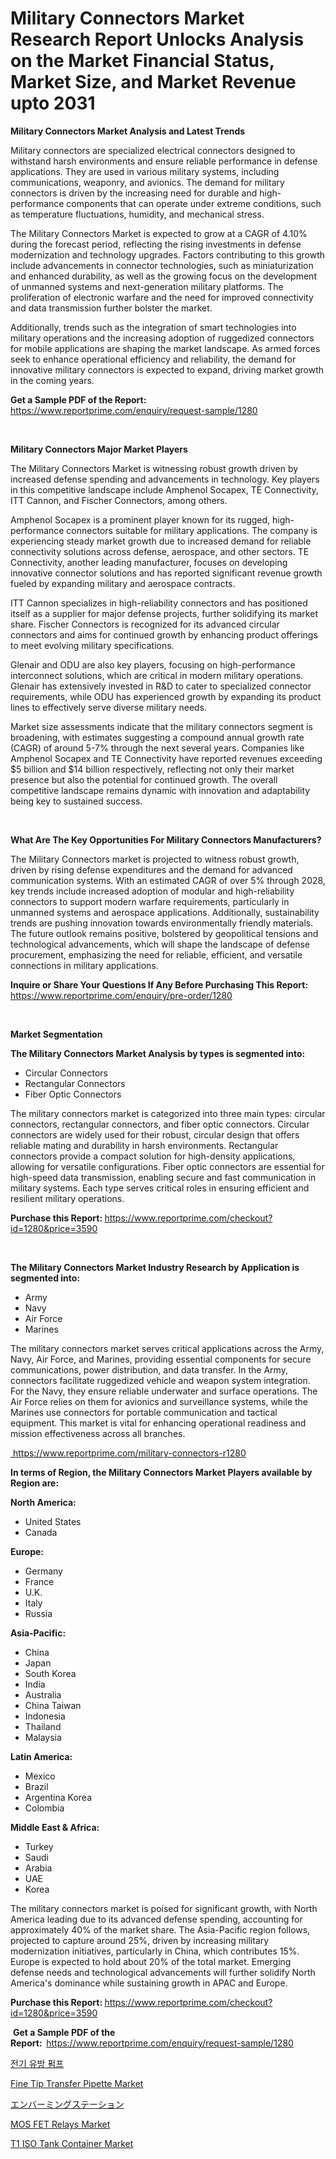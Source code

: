 <p><h1>Military Connectors Market Research Report Unlocks Analysis on the Market Financial Status, Market Size, and Market Revenue upto 2031</h1></p><p><strong>Military Connectors Market Analysis and Latest Trends</strong></p>
<p><p>Military connectors are specialized electrical connectors designed to withstand harsh environments and ensure reliable performance in defense applications. They are used in various military systems, including communications, weaponry, and avionics. The demand for military connectors is driven by the increasing need for durable and high-performance components that can operate under extreme conditions, such as temperature fluctuations, humidity, and mechanical stress.</p><p>The Military Connectors Market is expected to grow at a CAGR of 4.10% during the forecast period, reflecting the rising investments in defense modernization and technology upgrades. Factors contributing to this growth include advancements in connector technologies, such as miniaturization and enhanced durability, as well as the growing focus on the development of unmanned systems and next-generation military platforms. The proliferation of electronic warfare and the need for improved connectivity and data transmission further bolster the market.</p><p>Additionally, trends such as the integration of smart technologies into military operations and the increasing adoption of ruggedized connectors for mobile applications are shaping the market landscape. As armed forces seek to enhance operational efficiency and reliability, the demand for innovative military connectors is expected to expand, driving market growth in the coming years.</p></p>
<p><strong>Get a Sample PDF of the Report:&nbsp;</strong> <a href="https://www.reportprime.com/enquiry/request-sample/1280">https://www.reportprime.com/enquiry/request-sample/1280</a></p>
<p>&nbsp;</p>
<p><strong>Military Connectors Major Market Players</strong></p>
<p><p>The Military Connectors Market is witnessing robust growth driven by increased defense spending and advancements in technology. Key players in this competitive landscape include Amphenol Socapex, TE Connectivity, ITT Cannon, and Fischer Connectors, among others. </p><p>Amphenol Socapex is a prominent player known for its rugged, high-performance connectors suitable for military applications. The company is experiencing steady market growth due to increased demand for reliable connectivity solutions across defense, aerospace, and other sectors. TE Connectivity, another leading manufacturer, focuses on developing innovative connector solutions and has reported significant revenue growth fueled by expanding military and aerospace contracts. </p><p>ITT Cannon specializes in high-reliability connectors and has positioned itself as a supplier for major defense projects, further solidifying its market share. Fischer Connectors is recognized for its advanced circular connectors and aims for continued growth by enhancing product offerings to meet evolving military specifications.</p><p>Glenair and ODU are also key players, focusing on high-performance interconnect solutions, which are critical in modern military operations. Glenair has extensively invested in R&D to cater to specialized connector requirements, while ODU has experienced growth by expanding its product lines to effectively serve diverse military needs.</p><p>Market size assessments indicate that the military connectors segment is broadening, with estimates suggesting a compound annual growth rate (CAGR) of around 5-7% through the next several years. Companies like Amphenol Socapex and TE Connectivity have reported revenues exceeding $5 billion and $14 billion respectively, reflecting not only their market presence but also the potential for continued growth. The overall competitive landscape remains dynamic with innovation and adaptability being key to sustained success.</p></p>
<p>&nbsp;</p>
<p><strong>What Are The Key Opportunities For Military Connectors Manufacturers?</strong></p>
<p><p>The Military Connectors market is projected to witness robust growth, driven by rising defense expenditures and the demand for advanced communication systems. With an estimated CAGR of over 5% through 2028, key trends include increased adoption of modular and high-reliability connectors to support modern warfare requirements, particularly in unmanned systems and aerospace applications. Additionally, sustainability trends are pushing innovation towards environmentally friendly materials. The future outlook remains positive, bolstered by geopolitical tensions and technological advancements, which will shape the landscape of defense procurement, emphasizing the need for reliable, efficient, and versatile connections in military applications.</p></p>
<p><strong>Inquire or Share Your Questions If Any Before Purchasing This Report:</strong> <a href="https://www.reportprime.com/enquiry/pre-order/1280">https://www.reportprime.com/enquiry/pre-order/1280</a></p>
<p>&nbsp;</p>
<p><strong>Market Segmentation</strong></p>
<p><strong>The Military Connectors Market Analysis by types is segmented into:</strong></p>
<p><ul><li>Circular Connectors</li><li>Rectangular Connectors</li><li>Fiber Optic Connectors</li></ul></p>
<p><p>The military connectors market is categorized into three main types: circular connectors, rectangular connectors, and fiber optic connectors. Circular connectors are widely used for their robust, circular design that offers reliable mating and durability in harsh environments. Rectangular connectors provide a compact solution for high-density applications, allowing for versatile configurations. Fiber optic connectors are essential for high-speed data transmission, enabling secure and fast communication in military systems. Each type serves critical roles in ensuring efficient and resilient military operations.</p></p>
<p><strong>Purchase this Report:&nbsp;</strong><a href="https://www.reportprime.com/checkout?id=1280&price=3590">https://www.reportprime.com/checkout?id=1280&price=3590</a></p>
<p>&nbsp;</p>
<p><strong>The Military Connectors Market Industry Research by Application is segmented into:</strong></p>
<p><ul><li>Army</li><li>Navy</li><li>Air Force</li><li>Marines</li></ul></p>
<p><p>The military connectors market serves critical applications across the Army, Navy, Air Force, and Marines, providing essential components for secure communications, power distribution, and data transfer. In the Army, connectors facilitate ruggedized vehicle and weapon system integration. For the Navy, they ensure reliable underwater and surface operations. The Air Force relies on them for avionics and surveillance systems, while the Marines use connectors for portable communication and tactical equipment. This market is vital for enhancing operational readiness and mission effectiveness across all branches.</p></p>
<p><a href="https://www.reportprime.com/military-connectors-r1280">&nbsp;https://www.reportprime.com/military-connectors-r1280</a></p>
<p><strong>In terms of Region, the Military Connectors Market Players available by Region are:</strong></p>
<p>
    <p> <strong> North America: </strong>
        <ul>
            <li>United States</li>
            <li>Canada</li>
        </ul>
        </p> 
    <p> <strong> Europe: </strong>
        <ul>
            <li>Germany</li>
            <li>France</li>
            <li>U.K.</li>
            <li>Italy</li>
            <li>Russia</li>
        </ul>
        </p> 
    <p> <strong> Asia-Pacific: </strong>
        <ul>
            <li>China</li>
            <li>Japan</li>
            <li>South Korea</li>
            <li>India</li>
            <li>Australia</li>
            <li>China Taiwan</li>
            <li>Indonesia</li>
            <li>Thailand</li>
            <li>Malaysia</li>
        </ul>
        </p> 
    <p> <strong> Latin America: </strong>
        <ul>
            <li>Mexico</li>
            <li>Brazil</li>
            <li>Argentina Korea</li>
            <li>Colombia</li>
        </ul>
        </p> 
    <p> <strong> Middle East & Africa: </strong>
        <ul>
            <li>Turkey</li>
            <li>Saudi</li>
            <li>Arabia</li>
            <li>UAE</li>
            <li>Korea</li>
        </ul>
    </p>
    </p>
<p><p>The military connectors market is poised for significant growth, with North America leading due to its advanced defense spending, accounting for approximately 40% of the market share. The Asia-Pacific region follows, projected to capture around 25%, driven by increasing military modernization initiatives, particularly in China, which contributes 15%. Europe is expected to hold about 20% of the total market. Emerging defense needs and technological advancements will further solidify North America's dominance while sustaining growth in APAC and Europe.</p></p>
<p><strong>Purchase this Report: </strong><a href="https://www.reportprime.com/checkout?id=1280&price=3590">https://www.reportprime.com/checkout?id=1280&price=3590</a></p>
<p>&nbsp;<strong>Get a Sample PDF of the Report:&nbsp;&nbsp;</strong><a href="https://www.reportprime.com/enquiry/request-sample/1280">https://www.reportprime.com/enquiry/request-sample/1280</a></p>
<p><strong></strong></p>
<p><p><a href="https://medium.com/@nettieboyle25/%EC%A0%84%EB%9E%B5%EC%A0%81-%EC%8B%9C%EC%9E%A5-%ED%86%B5%EC%B0%B0-%EA%B8%80%EB%A1%9C%EB%B2%8C-%EC%A0%84%EA%B8%B0-%EC%9C%A0%EC%B6%95%EA%B8%B0-%EC%8B%9C%EC%9E%A5-%ED%99%98%EA%B2%BD-%ED%83%90%EC%83%89-2024-2031-1ab66ba7af04">전기 유방 펌프</a></p><p><a href="https://medium.com/@elizbethsmithb20/fine-tip-transfer-pipette-market-outlook-complete-industry-analysis-2024-to-2031-38ab78b52a69">Fine Tip Transfer Pipette Market</a></p><p><a href="https://medium.com/@shade463/%E3%82%A8%E3%83%B3%E3%83%90%E3%83%BC%E3%83%9F%E3%83%B3%E3%82%B0%E3%82%B9%E3%83%86%E3%83%BC%E3%82%B7%E3%83%A7%E3%83%B3%E5%B8%82%E5%A0%B4%E6%A6%82%E6%B3%81-2024%E5%B9%B4%E3%81%8B%E3%82%892031%E5%B9%B4%E3%81%BE%E3%81%A7%E3%81%AE%E4%B8%96%E7%95%8C%E3%81%AE%E5%B8%82%E5%A0%B4%E5%8B%95%E5%90%91%E3%81%A8%E5%B0%86%E6%9D%A5%E3%81%AE%E5%B1%95%E6%9C%9B-55b84d38fd1c">エンバーミングステーション</a></p><p><a href="https://github.com/mahnoor2003/Market-Research-Report-List-6/blob/main/mos-fet-relays-market.md">MOS FET Relays Market</a></p><p><a href="https://medium.com/@carolineparks3691/t1-iso-tank-container-market-trends-and-strategic-market-insights-2024-2031-f9eddb7b165a">T1 ISO Tank Container Market</a></p></p>